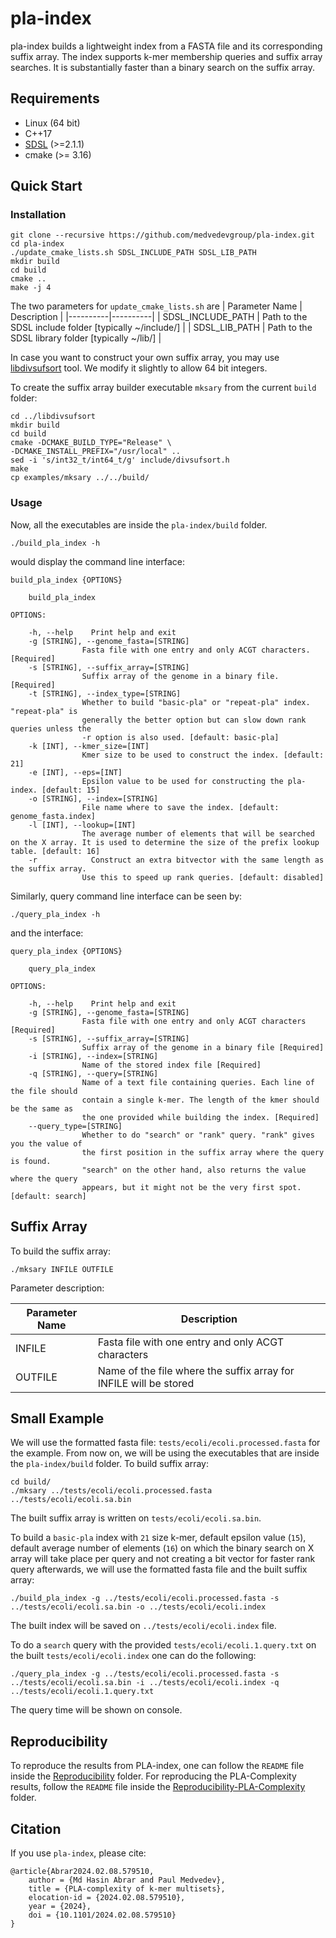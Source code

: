 # pla-index

pla-index builds a lightweight index from a FASTA file and its corresponding suffix array. The index supports k-mer membership queries and suffix array searches. It is substantially faster than a binary search on the suffix array.

## Requirements

- Linux (64 bit)
- C++17
- [SDSL](https://github.com/simongog/sdsl-lite/tree/master) (>=2.1.1)
- cmake (>= 3.16)

## Quick Start

### Installation

```shell
git clone --recursive https://github.com/medvedevgroup/pla-index.git
cd pla-index
./update_cmake_lists.sh SDSL_INCLUDE_PATH SDSL_LIB_PATH
mkdir build
cd build
cmake ..
make -j 4
```

The two parameters for `update_cmake_lists.sh` are
| Parameter Name | Description |
|----------|----------|
| SDSL_INCLUDE_PATH  | Path to the SDSL include folder [typically ~/include/]   |
| SDSL_LIB_PATH  | Path to the SDSL library folder [typically ~/lib/]  |

In case you want to construct your own suffix array, you may use [libdivsufsort](https://github.com/hasin-abrar/libdivsufsort) tool.
We modify it slightly to allow 64 bit integers.

To create the suffix array builder executable `mksary` from the current `build` folder:

```shell
cd ../libdivsufsort
mkdir build
cd build
cmake -DCMAKE_BUILD_TYPE="Release" \
-DCMAKE_INSTALL_PREFIX="/usr/local" ..
sed -i 's/int32_t/int64_t/g' include/divsufsort.h
make
cp examples/mksary ../../build/
```

### Usage

Now, all the executables are inside the `pla-index/build` folder.

```shell
./build_pla_index -h
```

would display the command line interface:

```text
build_pla_index {OPTIONS}

    build_pla_index

OPTIONS:

    -h, --help    Print help and exit
    -g [STRING], --genome_fasta=[STRING]
                Fasta file with one entry and only ACGT characters. [Required]
    -s [STRING], --suffix_array=[STRING]
                Suffix array of the genome in a binary file. [Required]
    -t [STRING], --index_type=[STRING]
                Whether to build "basic-pla" or "repeat-pla" index. "repeat-pla" is
                generally the better option but can slow down rank queries unless the
                -r option is also used. [default: basic-pla]
    -k [INT], --kmer_size=[INT]
                Kmer size to be used to construct the index. [default: 21]
    -e [INT], --eps=[INT]
                Epsilon value to be used for constructing the pla-index. [default: 15]
    -o [STRING], --index=[STRING]
                File name where to save the index. [default: genome_fasta.index]
    -l [INT], --lookup=[INT]
                The average number of elements that will be searched on the X array. It is used to determine the size of the prefix lookup table. [default: 16]
    -r            Construct an extra bitvector with the same length as the suffix array.
                Use this to speed up rank queries. [default: disabled]
```

Similarly, query command line interface can be seen by:

```shell
./query_pla_index -h
```

and the interface:

```text
query_pla_index {OPTIONS}

    query_pla_index

OPTIONS:

    -h, --help    Print help and exit
    -g [STRING], --genome_fasta=[STRING]
                Fasta file with one entry and only ACGT characters [Required]
    -s [STRING], --suffix_array=[STRING]
                Suffix array of the genome in a binary file [Required]
    -i [STRING], --index=[STRING]
                Name of the stored index file [Required]
    -q [STRING], --query=[STRING]
                Name of a text file containing queries. Each line of the file should
                contain a single k-mer. The length of the kmer should be the same as
                the one provided while building the index. [Required]
    --query_type=[STRING]
                Whether to do "search" or "rank" query. "rank" gives you the value of
                the first position in the suffix array where the query is found.
                "search" on the other hand, also returns the value where the query
                appears, but it might not be the very first spot. [default: search]
```

## Suffix Array

To build the suffix array:

```shell
./mksary INFILE OUTFILE
```

Parameter description:

| Parameter Name | Description |
|----------|----------|
| INFILE | Fasta file with one entry and only ACGT characters|
| OUTFILE  | Name of the file where the suffix array for INFILE will be stored |

## Small Example

We will use the formatted fasta file: `tests/ecoli/ecoli.processed.fasta` for the example.
From now on, we will be using the executables that are inside the `pla-index/build` folder.
To build suffix array:

```shell
cd build/
./mksary ../tests/ecoli/ecoli.processed.fasta ../tests/ecoli/ecoli.sa.bin
```

The built suffix array is written on `tests/ecoli/ecoli.sa.bin`.

To build a `basic-pla` index with `21` size k-mer, default epsilon value (`15`), default average number of elements (`16`) on which the binary search on X array will take place per query and not creating a bit vector for faster rank query afterwards, we will use the formatted fasta file and the built suffix array:

```shell
./build_pla_index -g ../tests/ecoli/ecoli.processed.fasta -s ../tests/ecoli/ecoli.sa.bin -o ../tests/ecoli/ecoli.index
```

The built index will be saved on `../tests/ecoli/ecoli.index` file.

To do a `search` query with the provided `tests/ecoli/ecoli.1.query.txt` on the built `tests/ecoli/ecoli.index` one can do the following:

```shell
./query_pla_index -g ../tests/ecoli/ecoli.processed.fasta -s ../tests/ecoli/ecoli.sa.bin -i ../tests/ecoli/ecoli.index -q ../tests/ecoli/ecoli.1.query.txt
```

The query time will be shown on console.

## Reproducibility

To reproduce the results from PLA-index, one can follow the `README` file inside the [Reproducibility](Reproducibility/README.md) folder.
For reproducing the PLA-Complexity results, follow the `README` file inside the [Reproducibility-PLA-Complexity](Reproducibility-PLA-Complexity/README.md) folder.

## Citation

If you use `pla-index`, please cite:

```text
@article{Abrar2024.02.08.579510,
    author = {Md Hasin Abrar and Paul Medvedev},
    title = {PLA-complexity of k-mer multisets},
    elocation-id = {2024.02.08.579510},
    year = {2024},
    doi = {10.1101/2024.02.08.579510}
}
```
